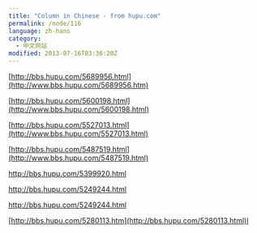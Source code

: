 ```yaml
---
title: "Column in Chinese - from hupu.com"
permalink: /node/116
language: zh-hans
category:
  - 中文网站
modified: 2013-07-16T03:36:20Z
---
```


[http://bbs.hupu.com/5689956.html](http://www.bbs.hupu.com/5689956.htm)

[http://bbs.hupu.com/5600198.html](http://www.bbs.hupu.com/5600198.html)

[http://bbs.hupu.com/5527013.html](http://www.bbs.hupu.com/5527013.html)

[http://bbs.hupu.com/5487519.html](http://www.bbs.hupu.com/5487519.html)

<http://bbs.hupu.com/5399920.html>

<http://bbs.hupu.com/5249244.html>

[h](http://bbs.hupu.com/5249244.html)[ttp://bbs.hupu.com/5249244.html](http://bbs.hupu.com/5249244.html)



[http://bbs.hupu.com/5280113.htm](http://bbs.hupu.com/5280113.html)l
